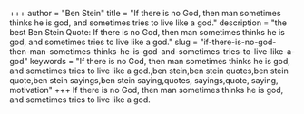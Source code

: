+++
author = "Ben Stein"
title = "If there is no God, then man sometimes thinks he is god, and sometimes tries to live like a god."
description = "the best Ben Stein Quote: If there is no God, then man sometimes thinks he is god, and sometimes tries to live like a god."
slug = "if-there-is-no-god-then-man-sometimes-thinks-he-is-god-and-sometimes-tries-to-live-like-a-god"
keywords = "If there is no God, then man sometimes thinks he is god, and sometimes tries to live like a god.,ben stein,ben stein quotes,ben stein quote,ben stein sayings,ben stein saying,quotes, sayings,quote, saying, motivation"
+++
If there is no God, then man sometimes thinks he is god, and sometimes tries to live like a god.
